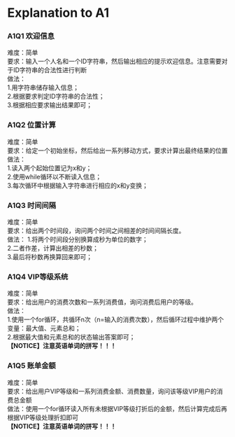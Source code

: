 # Explanation to A1

### A1Q1 欢迎信息
难度：简单  
要求：输入一个人名和一个ID字符串，然后输出相应的提示欢迎信息。注意需要对于ID字符串的合法性进行判断  
做法：  
1.用字符串储存输入信息；  
2.根据要求判定ID字符串的合法性；  
3.根据相应要求输出结果即可；  

### A1Q2 位置计算
难度：简单  
要求：给定一个初始坐标，然后给出一系列移动方式，要求计算出最终结果的位置  
做法：  
1.读入两个起始位置记为x和y；  
2.使用while循环以不断读入信息；  
3.每次循环中根据输入字符串进行相应的x和y变换；  

### A1Q3 时间间隔
难度：简单  
要求：给出两个时间段，询问两个时间之间相差的时间间隔长度。  
做法：
1.将两个时间段分别换算成秒为单位的数字；  
2.二者作差，计算出相差的秒数；  
3.最后将秒数再换算回来即可；  

### A1Q4 VIP等级系统
难度：简单   
要求：给出用户的消费次数和一系列消费值，询问消费后用户的等级。  
做法：  
1.使用一个for循环，共循环n次（n=输入的消费次数），然后循环过程中维护两个变量：最大值、元素总和；  
2.根据最大值和元素总和的状态输出答案即可；  
**【NOTICE】注意英语单词的拼写！！！**

### A1Q5 账单金额
难度：简单  
要求：给出用户VIP等级和一系列消费金额、消费数量，询问该等级VIP用户的消费总金额  
做法：使用一个for循环读入所有未根据VIP等级打折后的金额，然后计算完成后再根据VIP等级处理折扣即可   
**【NOTICE】注意英语单词的拼写！！！**
